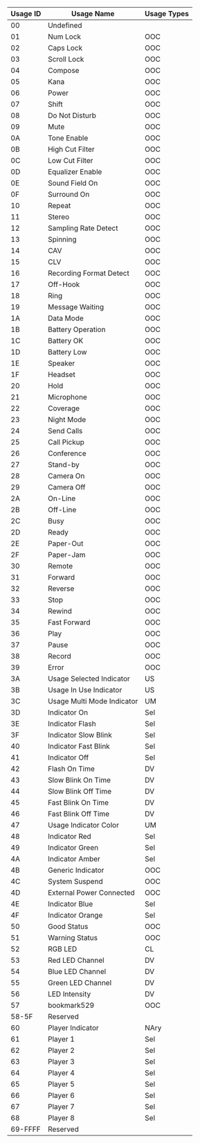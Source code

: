| Usage ID | Usage Name                    | Usage Types |
|----------|-------------------------------|-------------|
| 00       | Undefined                     |             |
| 01       | Num Lock                      | OOC         |
| 02       | Caps Lock                     | OOC         |
| 03       | Scroll Lock                   | OOC         |
| 04       | Compose                       | OOC         |
| 05       | Kana                          | OOC         |
| 06       | Power                         | OOC         |
| 07       | Shift                         | OOC         |
| 08       | Do Not Disturb                | OOC         |
| 09       | Mute                          | OOC         |
| 0A       | Tone Enable                   | OOC         |
| 0B       | High Cut Filter               | OOC         |
| 0C       | Low Cut Filter                | OOC         |
| 0D       | Equalizer Enable              | OOC         |
| 0E       | Sound Field On                | OOC         |
| 0F       | Surround On                   | OOC         |
| 10       | Repeat                        | OOC         |
| 11       | Stereo                        | OOC         |
| 12       | Sampling Rate Detect          | OOC         |
| 13       | Spinning                      | OOC         |
| 14       | CAV                           | OOC         |
| 15       | CLV                           | OOC         |
| 16       | Recording Format Detect       | OOC         |
| 17       | Off-Hook                      | OOC         |
| 18       | Ring                          | OOC         |
| 19       | Message Waiting               | OOC         |
| 1A       | Data Mode                     | OOC         |
| 1B       | Battery Operation             | OOC         |
| 1C       | Battery OK                    | OOC         |
| 1D       | Battery Low                   | OOC         |
| 1E       | Speaker                       | OOC         |
| 1F       | Headset                       | OOC         |
| 20       | Hold                          | OOC         |
| 21       | Microphone                    | OOC         |
| 22       | Coverage                      | OOC         |
| 23       | Night Mode                    | OOC         |
| 24       | Send Calls                    | OOC         |
| 25       | Call Pickup                   | OOC         |
| 26       | Conference                    | OOC         |
| 27       | Stand-by                      | OOC         |
| 28       | Camera On                     | OOC         |
| 29       | Camera Off                    | OOC         |
| 2A       | On-Line                       | OOC         |
| 2B       | Off-Line                      | OOC         |
| 2C       | Busy                          | OOC         |
| 2D       | Ready                         | OOC         |
| 2E       | Paper-Out                     | OOC         |
| 2F       | Paper-Jam                     | OOC         |
| 30       | Remote                        | OOC         |
| 31       | Forward                       | OOC         |
| 32       | Reverse                       | OOC         |
| 33       | Stop                          | OOC         |
| 34       | Rewind                        | OOC         |
| 35       | Fast Forward                  | OOC         |
| 36       | Play                          | OOC         |
| 37       | Pause                         | OOC         |
| 38       | Record                        | OOC         |
| 39       | Error                         | OOC         |
| 3A       | Usage  Selected  Indicator    | US          |
| 3B       | Usage  In  Use  Indicator     | US          |
| 3C       | Usage  Multi  Mode  Indicator | UM          |
| 3D       | Indicator On                  | Sel         |
| 3E       | Indicator Flash               | Sel         |
| 3F       | Indicator Slow Blink          | Sel         |
| 40       | Indicator Fast Blink          | Sel         |
| 41       | Indicator Off                 | Sel         |
| 42       | Flash On Time                 | DV          |
| 43       | Slow Blink On Time            | DV          |
| 44       | Slow Blink Off Time           | DV          |
| 45       | Fast Blink On Time            | DV          |
| 46       | Fast Blink Off Time           | DV          |
| 47       | Usage  Indicator  Color       | UM          |
| 48       | Indicator Red                 | Sel         |
| 49       | Indicator Green               | Sel         |
| 4A       | Indicator Amber               | Sel         |
| 4B       | Generic Indicator             | OOC         |
| 4C       | System Suspend                | OOC         |
| 4D       | External Power Connected      | OOC         |
| 4E       | Indicator Blue                | Sel         |
| 4F       | Indicator Orange              | Sel         |
| 50       | Good Status                   | OOC         |
| 51       | Warning Status                | OOC         |
| 52       | RGB LED                       | CL          |
| 53       | Red LED Channel               | DV          |
| 54       | Blue LED Channel              | DV          |
| 55       | Green LED Channel             | DV          |
| 56       | LED Intensity                 | DV          |
| 57       | bookmark529                   | OOC         |
| 58-5F    | Reserved                      |             |
| 60       | Player  Indicator             | NAry        |
| 61       | Player 1                      | Sel         |
| 62       | Player 2                      | Sel         |
| 63       | Player 3                      | Sel         |
| 64       | Player 4                      | Sel         |
| 65       | Player 5                      | Sel         |
| 66       | Player 6                      | Sel         |
| 67       | Player 7                      | Sel         |
| 68       | Player 8                      | Sel         |
| 69-FFFF  | Reserved                      |             |
